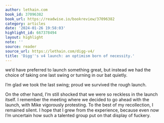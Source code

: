 ```yaml
---
author: lethain.com
book_id: 37096382
book_url: https://readwise.io/bookreview/37096382
category: articles
date: '2024-01-26 19:58:03'
highlight_id: 667378494
layout: highlight
note: ''
source: reader
source_url: https://lethain.com/digg-v4/
title: 'Digg''s v4 launch: an optimism born of necessity.'
---
```


we’d have preferred to launch something great, but instead we had the choice of taking one last swing or turning in our bat quietly.

I’m glad we took the last swing; proud we survived the rough launch.

On the other hand, I’m still shocked that we were so reckless in the launch itself. I remember the meeting where we decided to go ahead with the launch, with Mike vigorously protesting. To the best of my recollection, I remained silent. I hope that I grew from the experience, because even now I’m uncertain how such a talented group put on that display of fuckery.